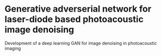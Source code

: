 # Generative adverserial network for laser-diode based photoacoustic image denoising 
Development of a deep learning GAN for image denoising in photoacoustic imaging
